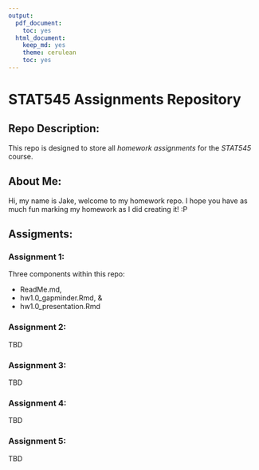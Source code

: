 ```yaml
---
output:
  pdf_document:
    toc: yes
  html_document:
    keep_md: yes
    theme: cerulean
    toc: yes
---
```


# STAT545 Assignments Repository

## Repo Description:
This repo is designed to store all *homework assignments* for the *STAT545* course.

## About Me:
Hi, my name is Jake, welcome to my homework repo. I hope you have as much fun marking my homework as I did creating it! :P

## Assigments:

### Assignment 1:
Three components within this repo: 
* ReadMe.md, 
* hw1.0_gapminder.Rmd, & 
* hw1.0_presentation.Rmd

### Assignment 2:
TBD

### Assignment 3:
TBD

### Assignment 4:
TBD

### Assignment 5:
TBD

 
